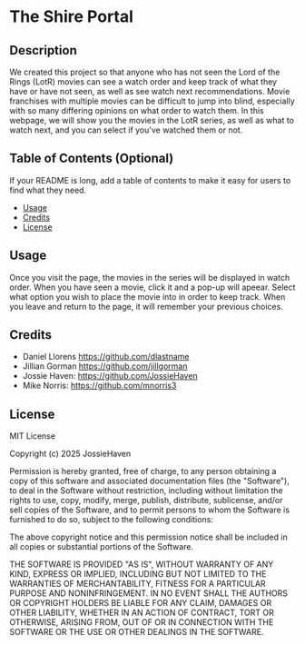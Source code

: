 # The Shire Portal

## Description

We created this project so that anyone who has not seen the Lord of the Rings (LotR) movies can see a watch order and keep track of what they have or have not seen, as well as see watch next recommendations. Movie franchises with multiple movies can be difficult to jump into blind, especially with so many differing opinions on what order to watch them. In this webpage, we will show you the movies in the LotR series, as well as what to watch next, and you can select if you've watched them or not.

## Table of Contents (Optional)

If your README is long, add a table of contents to make it easy for users to find what they need.

- [Usage](#usage)
- [Credits](#credits)
- [License](#license)

## Usage

Once you visit the page, the movies in the series will be displayed in watch order. When you have seen a movie, click it and a pop-up will apeear. Select what option you wish to place the movie into in order to keep track. When you leave and return to the page, it will remember your previous choices.

## Credits

- Daniel Llorens https://github.com/dlastname
- Jillian Gorman https://github.com/jillgorman
- Jossie Haven: https://github.com/JossieHaven
- Mike Norris: https://github.com/mnorris3

## License

MIT License

Copyright (c) 2025 JossieHaven

Permission is hereby granted, free of charge, to any person obtaining a copy
of this software and associated documentation files (the "Software"), to deal
in the Software without restriction, including without limitation the rights
to use, copy, modify, merge, publish, distribute, sublicense, and/or sell
copies of the Software, and to permit persons to whom the Software is
furnished to do so, subject to the following conditions:

The above copyright notice and this permission notice shall be included in all
copies or substantial portions of the Software.

THE SOFTWARE IS PROVIDED "AS IS", WITHOUT WARRANTY OF ANY KIND, EXPRESS OR
IMPLIED, INCLUDING BUT NOT LIMITED TO THE WARRANTIES OF MERCHANTABILITY,
FITNESS FOR A PARTICULAR PURPOSE AND NONINFRINGEMENT. IN NO EVENT SHALL THE
AUTHORS OR COPYRIGHT HOLDERS BE LIABLE FOR ANY CLAIM, DAMAGES OR OTHER
LIABILITY, WHETHER IN AN ACTION OF CONTRACT, TORT OR OTHERWISE, ARISING FROM,
OUT OF OR IN CONNECTION WITH THE SOFTWARE OR THE USE OR OTHER DEALINGS IN THE
SOFTWARE.